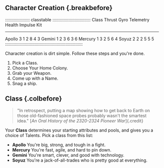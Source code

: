 ## Character Creation {.breakbefore}

:::::::::::::::::::: classtable :::::::::::::::::::::::::::::::
Class       Thrust   Gyro   Telemetry   Health   Impulse   Kit
---------- -------- ------ ----------- -------- --------- -----
Apollo        3       1         2         8       4         3 
Gemini        1       2         3         6       3         6
Mercury       1       3         2         5       6         4
Soyuz         2       2         2         5       5         5
:::::::::::::::::::::::::::::::::::::::::::::::::::::::::::::::

Character creation is dirt simple. Follow these steps and you're done.

1. Pick a Class.
2. Choose Your Home Colony.
3. Grab your Weapon.
4. Come up with a Name.
5. Snag a ship.

## Class {.colbefore}

> "In retrospect, putting a map showing how to get back to Earth on those 
> old-fashioned space probes probably wasn't the smartest idea."
> [*An Oral History of the 2320-2324 Pioneer War*]{.credit}

Your **Class** determines your starting attributes and pools, and
gives you a choice of Talents. Pick a class from this list:

- **Apollo** You're big, strong, and tough in a fight.
- **Mercury** You're fast, agile, and hard to pin down.
- **Gemini** You're smart, clever, and good with technology.
- **Soyuz** You're a jack-of-all-trades who is pretty good at everything.

